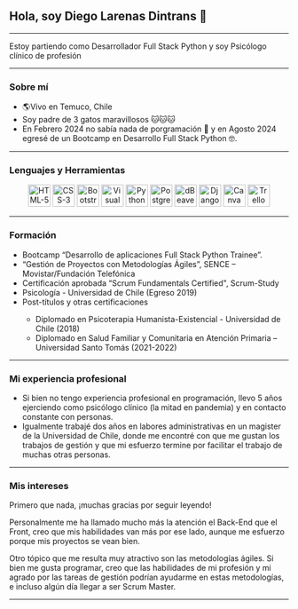 <h2>Hola, soy Diego Larenas Dintrans 👋</h2>
<hr>
<p> Estoy partiendo como Desarrollador Full Stack Python y soy Psicólogo clínico de profesión</p>
<hr>
<h3>Sobre mí</h3>
<ul>
    <li> 🌎Vivo en Temuco, Chile </li>
    <li> Soy padre de 3 gatos maravillosos 🐱🐱🐱 </li>
    <li> En Febrero 2024 no sabía nada de porgramación 🤯 y en Agosto 2024 egresé de un Bootcamp en Desarrollo Full Stack Python 🤓. </li>
</ul>
<hr>
<h3> Lenguajes y Herramientas</h3>
<p align="center">
    <img src="https://cdn.jsdelivr.net/gh/devicons/devicon@latest/icons/html5/html5-original.svg" alt="HTML-5" height="40px" />
    <img src="https://cdn.jsdelivr.net/gh/devicons/devicon@latest/icons/css3/css3-original.svg" alt="CSS-3" height="40px" />    
    <img src="https://cdn.jsdelivr.net/gh/devicons/devicon@latest/icons/bootstrap/bootstrap-original.svg" alt="Bootstrap" height="40px" />
    <img src="https://cdn.jsdelivr.net/gh/devicons/devicon@latest/icons/vscode/vscode-original.svg" alt="Visual Studio Code" height="40px" />
    <img src="https://cdn.jsdelivr.net/gh/devicons/devicon@latest/icons/python/python-original.svg" alt="Python" height="40px" />
    <img src="https://cdn.jsdelivr.net/gh/devicons/devicon@latest/icons/postgresql/postgresql-original-wordmark.svg" alt="PostgreSQL" height="40px" />
    <img src="https://cdn.jsdelivr.net/gh/devicons/devicon@latest/icons/dbeaver/dbeaver-original.svg" alt="dBeaver" height="40px" />
    <img src="https://cdn.jsdelivr.net/gh/devicons/devicon@latest/icons/django/django-plain.svg" alt="Django" height="40px" />
    <img src="https://cdn.jsdelivr.net/gh/devicons/devicon@latest/icons/canva/canva-original.svg" alt="Canva" height="40px" />
    <img src="https://cdn.jsdelivr.net/gh/devicons/devicon@latest/icons/trello/trello-plain-wordmark.svg" alt="Trello" height="40px" />
</p>
<hr>
<h3>Formación</h3>
<ul>
    <li> Bootcamp “Desarrollo de aplicaciones Full Stack Python Trainee”.</li>
    <li> “Gestión de Proyectos con Metodologías Ágiles”, SENCE – Movistar/Fundación Telefónica </li>
    <li>Certificación aprobada “Scrum Fundamentals Certified", Scrum-Study</li>
    <li> Psicología - Universidad de Chile (Egreso 2019)</li>
    <li> Post-títulos y otras certificaciones </li>
        <ul>
            <li> Diplomado en Psicoterapia Humanista-Existencial - Universidad de Chile (2018)</li>
            <li>Diplomado en Salud Familiar y Comunitaria en Atención Primaria – Universidad Santo Tomás (2021-2022)</li>
        </ul>
</ul> 
<hr>
<h3>Mi experiencia profesional</h3>
<ul>
    <li>Si bien no tengo experiencia profesional en programación, llevo 5 años ejerciendo como psicólogo clínico (la mitad en pandemia) y en contacto constante con personas.</li>
    <li>Igualmente trabajé dos años en labores administrativas en un magister de la Universidad de Chile, donde me encontré con que me gustan los trabajos de gestión y que mi esfuerzo termine por facilitar el trabajo de muchas otras personas.</li>
</ul>
<hr>
<h3>Mis intereses</h3>
<p>Primero que nada, ¡muchas gracias por seguir leyendo!</p> 
<p>Personalmente me ha llamado mucho más la atención el Back-End que el Front, creo que mis habilidades van más por ese lado, aunque me esfuerzo porque mis proyectos se vean bien. 
</p>
<p>Otro tópico que me resulta muy atractivo son las metodologías ágiles. Si bien me gusta programar, creo que las habilidades de mi profesión y mi agrado por las tareas de gestión podrían ayudarme en estas metodologías, e incluso algún día llegar a ser Scrum Master.</p>
<hr>

<!--
**dlarenasd/dlarenasd** is a ✨ _special_ ✨ repository because its `README.md` (this file) appears on your GitHub profile.

Here are some ideas to get you started:

- 🔭 I’m currently working on ...
- 🌱 I’m currently learning ...
- 👯 I’m looking to collaborate on ...
- 🤔 I’m looking for help with ...
- 💬 Ask me about ...
- 📫 How to reach me: ...
- 😄 Pronouns: ...
- ⚡ Fun fact: ...
-->

